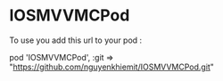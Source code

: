 # IOSMVVMCPod

To use you add this url to your pod : 

 pod 'IOSMVVMCPod', :git => "https://github.com/nguyenkhiemit/IOSMVVMCPod.git"
